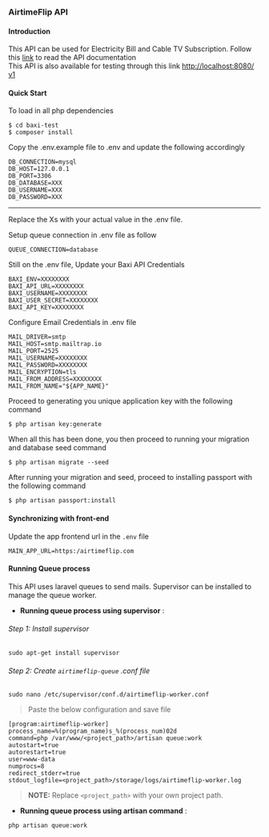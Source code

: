 ### AirtimeFlip API

#### Introduction
This API can be used for Electricity Bill and Cable TV Subscription.
Follow this [link](https://documenter.getpostman.com/view/5683762/SWE6bybW) to read the API documentation <br/>
This API is also available for testing through this link [http://localhost:8080/ v1](http://localhost:8080/v1 )


#### Quick Start
To load in all php dependencies

````
$ cd baxi-test
$ composer install
````

Copy the .env.example file to .env and update the following accordingly
 
````
DB_CONNECTION=mysql
DB_HOST=127.0.0.1
DB_PORT=3306
DB_DATABASE=XXX
DB_USERNAME=XXX
DB_PASSWORD=XXX
````

---
Replace the Xs with your actual value in the .env file.

Setup queue connection in .env file as follow

````
QUEUE_CONNECTION=database
````

Still on the .env file, Update your Baxi API Credentials
````
BAXI_ENV=XXXXXXXX
BAXI_API_URL=XXXXXXXX
BAXI_USERNAME=XXXXXXXX
BAXI_USER_SECRET=XXXXXXXX
BAXI_API_KEY=XXXXXXXX
````

Configure Email Credentials in .env file
````
MAIL_DRIVER=smtp
MAIL_HOST=smtp.mailtrap.io
MAIL_PORT=2525
MAIL_USERNAME=XXXXXXXX
MAIL_PASSWORD=XXXXXXXX
MAIL_ENCRYPTION=tls
MAIL_FROM_ADDRESS=XXXXXXXX
MAIL_FROM_NAME="${APP_NAME}"
````

Proceed to generating you unique application key with the following command

````
$ php artisan key:generate
````

When all this has been done, you then proceed to running your migration and database seed command
````
$ php artisan migrate --seed
````

After running your migration and seed, proceed to installing passport with the following command

````
$ php artisan passport:install
````

#### Synchronizing with front-end

Update the app frontend url in the ````.env```` file
````
MAIN_APP_URL=https:/airtimeflip.com
````

#### Running Queue process

This API uses laravel queues to send mails. Supervisor can be installed to manage the queue worker.

- **Running queue process using supervisor** : 

###### Step 1: Install supervisor
````
sudo apt-get install supervisor

````
###### Step 2: Create ````airtimeflip-queue```` .conf file
````
sudo nano /etc/supervisor/conf.d/airtimeflip-worker.conf

````
>Paste the below configuration and save file
````
[program:airtimeflip-worker]
process_name=%(program_name)s_%(process_num)02d
command=php /var/www/<project_path>/artisan queue:work
autostart=true
autorestart=true
user=www-data
numprocs=8
redirect_stderr=true
stdout_logfile=<project_path>/storage/logs/airtimeflip-worker.log
````
>**NOTE:** Replace ````<project_path>```` with your own project path.


- **Running queue process using artisan command** : 
````
php artisan queue:work
````
